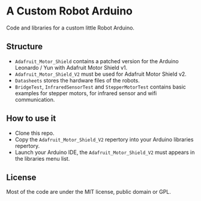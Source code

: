 # A Custom Robot Arduino


Code and libraries for a custom little Robot Arduino.


## Structure


* `Adafruit_Motor_Shield` contains a patched version for the Arduino Leonardo / Yun with Adafruit Motor Shield v1.
* `Adafruit_Motor_Shield_V2` must be used for Adafruit Motor Shield v2.
* `Datasheets` stores the hardware files of the robots.
* `BridgeTest`, `InfraredSensorTest` and `StepperMotorTest` contains basic examples for stepper motors, for infrared sensor and wifi communication.  


## How to use it

* Clone this repo.
* Copy the `Adafruit_Motor_Shield_V2` repertory into your Arduino libraries repertory.
* Launch your Arduino IDE, the `Adafruit_Motor_Shield_V2` must appears in the libraries menu list.


## License

Most of the code are under the MIT license, public domain or GPL.
